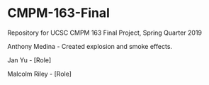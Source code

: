 # CMPM-163-Final
Repository for UCSC CMPM 163 Final Project, Spring Quarter 2019

Anthony Medina - Created explosion and smoke effects.

Jan Yu - [Role]

Malcolm Riley - [Role]
